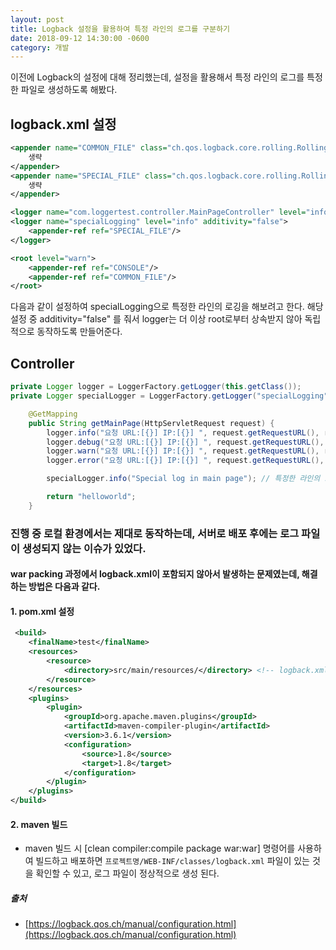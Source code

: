 ```yaml
---
layout: post
title: Logback 설정을 활용하여 특정 라인의 로그를 구분하기
date: 2018-09-12 14:30:00 -0600
category: 개발
---
```


이전에 Logback의 설정에 대해 정리했는데, 설정을 활용해서 특정 라인의 로그를 특정한 파일로 생성하도록 해봤다.

## logback.xml 설정

```xml
<appender name="COMMON_FILE" class="ch.qos.logback.core.rolling.RollingFileAppender">
    생략
</appender>
<appender name="SPECIAL_FILE" class="ch.qos.logback.core.rolling.RollingFileAppender">
    생략
</appender>

<logger name="com.loggertest.controller.MainPageController" level="info" />
<logger name="specialLogging" level="info" additivity="false">
    <appender-ref ref="SPECIAL_FILE"/>
</logger>

<root level="warn">
    <appender-ref ref="CONSOLE"/>
    <appender-ref ref="COMMON_FILE"/>
</root>
```

다음과 같이 설정하여 specialLogging으로 특정한 라인의 로깅을 해보려고 한다. 해당 설정 중 additivity="false" 를 줘서 logger는 더 이상 root로부터 상속받지 않아 독립적으로 동작하도록 만들어준다.

## Controller

```java
private Logger logger = LoggerFactory.getLogger(this.getClass());
private Logger specialLogger = LoggerFactory.getLogger("specialLogging");

    @GetMapping
    public String getMainPage(HttpServletRequest request) {
        logger.info("요청 URL:[{}] IP:[{}] ", request.getRequestURL(), request.getRemoteAddr());
        logger.debug("요청 URL:[{}] IP:[{}] ", request.getRequestURL(), request.getRemoteAddr());
        logger.warn("요청 URL:[{}] IP:[{}] ", request.getRequestURL(), request.getRemoteAddr());
        logger.error("요청 URL:[{}] IP:[{}] ", request.getRequestURL(), request.getRemoteAddr());

        specialLogger.info("Special log in main page"); // 특정한 라인의 로그를 따로 만들어줌.

        return "helloworld";
    }
```

### 진행 중 로컬 환경에서는 제대로 동작하는데, 서버로 배포 후에는 로그 파일이 생성되지 않는 이슈가 있었다. 
#### war packing 과정에서 logback.xml이 포함되지 않아서 발생하는 문제였는데, 해결하는 방법은 다음과 같다.

#### 1. pom.xml 설정
```xml
 <build>
    <finalName>test</finalName>
    <resources>
        <resource>
            <directory>src/main/resources/</directory> <!-- logback.xml의 경로를 지정해준다. -->
        </resource>
    </resources>
    <plugins>
        <plugin>
            <groupId>org.apache.maven.plugins</groupId>
            <artifactId>maven-compiler-plugin</artifactId>
            <version>3.6.1</version>
            <configuration>
                <source>1.8</source>
                <target>1.8</target>
            </configuration>
        </plugin>
    </plugins>
</build>
```

#### 2. maven 빌드
- maven 빌드 시 [clean compiler:compile package war:war] 명령어를 사용하여 빌드하고 배포하면 `프로젝트명/WEB-INF/classes/logback.xml` 파일이 있는 것을 확인할 수 있고, 로그 파일이 정상적으로 생성 된다.


##### 출처
- [https://logback.qos.ch/manual/configuration.html](https://logback.qos.ch/manual/configuration.html)  
